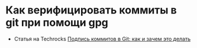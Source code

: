 # Как верифицировать коммиты в git при помощи gpg

* Статья на Techrocks [Подпись коммитов в Git: как и зачем это делать](https://techrocks.ru/2021/06/14/commit-signing-in-git/)

